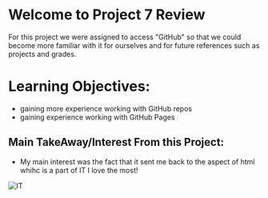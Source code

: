# Welcome to Project 7 Review

For this project we were assigned to access "GitHub" so that we could become more familiar with it for ourselves and for future references such as projects and grades.


# Learning Objectives:
- gaining more experience working with GitHub repos
- gaining experience working with GitHub Pages

## Main TakeAway/Interest From this Project:

- My main interest was the fact that it sent me back to the aspect of html whihc is a part of IT I love the most!



![IT](https://user-images.githubusercontent.com/81718217/120878046-bba29180-c56e-11eb-8050-75fcc022b54a.jpg)


